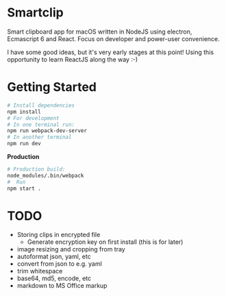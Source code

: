 # Smartclip #

Smart clipboard app for macOS written in NodeJS using electron, Ecmascript 6 and React. Focus on developer and power-user convenience.

I have some good ideas, but it's very early stages at this point! Using this opportunity to learn ReactJS along the way :-)

# Getting Started #

```bash
# Install dependencies
npm install
# For development
# In one terminal run:
npm run webpack-dev-server
# In another terminal
npm run dev
```

**Production**
```bash
# Production build:
node_modules/.bin/webpack
#  Run
npm start .
```


# TODO #
- Storing clips in encrypted file
    - Generate encryption key on first install (this is for later)
- image resizing and cropping from tray
- autoformat json, yaml, etc
- convert from json to e.g. yaml
- trim whitespace
- base64, md5, encode, etc
- markdown to MS Office markup